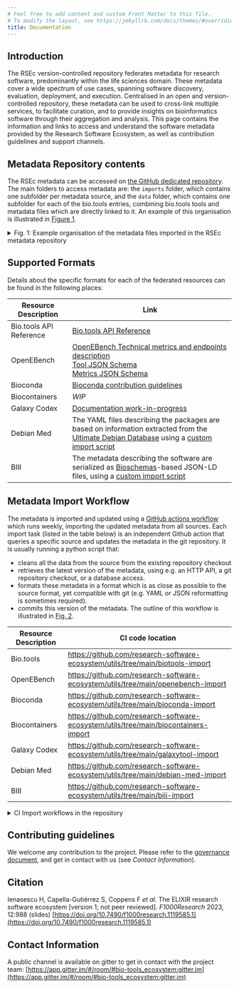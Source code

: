 ```yaml
---
# Feel free to add content and custom Front Matter to this file.
# To modify the layout, see https://jekyllrb.com/docs/themes/#overriding-theme-defaults
title: Documentation
---
```


## Introduction
The RSEc version-controlled repository federates metadata for research software, predominantly within the life sciences domain. These metadata cover a wide spectrum of use cases, spanning software discovery, evaluation, deployment, and execution. Centralised in an open and version-controlled repository, these metadata can be used to cross-link multiple services, to facilitate curation, and to provide insights on bioinformatics software through their aggregation and analysis. This page contains the information and links to access and understand the software metadata provided by the Research Software Ecosystem, as well as contribution guidelines and support channels.

## Metadata Repository contents

The RSEc metadata can be accessed on [the GitHub dedicated repository](https://github.com/research-software-ecosystem/content). The main folders to access metadata are: the `imports` folder, which contains one subfolder per metadata source, and the `data` folder, which contains one subfolder for each of the bio.tools entries, combining bio.tools tools and metadata files which are directly linked to it. An example of this organisation is illustrated in <a href="#metadata-files-organisation">Figure 1</a>. 

<details id="metadata-files-organisation">
  <summary>Fig. 1: Example organisation of the metadata files imported in the RSEc metadata repository</summary>
  <p>
   <div style="width:100%">
   {% mermaid %}
      graph LR
         root[https://github.com/research-software-ecosystem/content];
         root--> /imports[imports];
         /imports--> /imports/biotools[biotools];
         /imports/biotools--> /imports/biotools/software1[software1.biotools.json];
         /imports/biotools--> /imports/biotools/software2[software2.biotools.json];
         /imports/biotools--> /imports/biotools/software3[software3.biotools.json];
         /imports--> /imports/bioconda[bioconda];
         /imports/bioconda--> /imports/bioconda/software1[bioconda_software1.yaml];
         /imports/bioconda--> /imports/bioconda/software2[bioconda_software2.yaml];
         /imports/bioconda--> /imports/bioconda/software4[bioconda_software4.yaml];
         root--> /data[data];
         /data--> /data/software1[software1];
         /data/software1--> /data/software1/software1biotoolsjson[software1.biotools.json];
         /data/software1--> /data/software1/software1biocondayaml[bioconda_software1.yaml];
         /data--> /data/software2[software2];
         /data/software2--> /data/software2/software2biotoolsjson[software2.biotools.json];
         /data/software2--> /data/software2/software2biocondayaml[bioconda_software2.yaml];
         /data--> /data/software3[software3];
         /data/software3--> /data/software3/software3biotoolsjson[software3.biotools.json];
   {% endmermaid %}
   </div>
  </p>
</details>

## Supported Formats

Details about the specific formats for each of the federated resources can be found in the following places:

| Resource  Description                                      | Link |
|------------------------------------------------------------|------|
| Bio.tools API Reference                                    | [Bio.tools API Reference](https://biotools.readthedocs.io/en/latest/api_reference.html#) |
| OpenEBench      | [OpenEBench Technical metrics and endpoints description](https://openebench.bsc.es/monitor/) <br> [Tool JSON Schema](https://openebench.bsc.es/monitor/tool/tool.json) <br> [Metrics JSON Schema](https://openebench.bsc.es/monitor/metrics/metrics.json) |
| Bioconda        | [Bioconda contribution guidelines](https://bioconda.github.io/contributor/index.html) |
| Biocontainers   | _WIP_ |
| Galaxy Codex    | [Documentation work-in-progress](https://github.com/galaxyproject/galaxy_codex/issues/170) |
| Debian Med      | The YAML files describing the packages are based on information extracted from the [Ultimate Debian Database](https://udd.debian.org/) using a [custom import script](https://github.com/research-software-ecosystem/utils/blob/main/debian-med-import/import.py) |
| BIII            | The metadata describing the software are serialized as [Bioschemas](https://bioschemas.org/profiles/ComputationalTool/1.0-RELEASE)-based JSON-LD files, using a [custom import script](https://github.com/research-software-ecosystem/utils/blob/main/biii-import/biseEU_LD_export.py)  |


## Metadata Import Workflow

The metadata is imported and updated using a [GitHub actions workflow](https://github.com/research-software-ecosystem/content/blob/master/.github/workflows/import.yaml) which runs weekly, importing the updated metadata from all sources. Each import task (listed in the table below) is an independent Github action that queries a specific source and updates the metadata in the git repository. It is usually running a python script that:
- cleans all the data from the source from the existing repository checkout
- retrieves the latest version of the metadata, using e.g. an HTTP API, a git repository checkout, or a database access.
- formats these metadata in a format which is as close as possible to the source format, yet compatible with git (e.g. YAML or JSON reformatting is sometimes required).
- commits this version of the metadata.
The outline of this workflow is illustrated in <a href="#ci-import-workflow-diagram">Fig. 2</a>.

| Resource  Description | CI code location |
|-----------------------|------------------|
| Bio.tools             | https://github.com/research-software-ecosystem/utils/tree/main/biotools-import |
| OpenEBench            | https://github.com/research-software-ecosystem/utils/tree/main/openebench-import |
| Bioconda              | https://github.com/research-software-ecosystem/utils/tree/main/bioconda-import |
| Biocontainers         | https://github.com/research-software-ecosystem/utils/tree/main/biocontainers-import |
| Galaxy Codex          | https://github.com/research-software-ecosystem/utils/tree/main/galaxytool-import |
| Debian Med            | https://github.com/research-software-ecosystem/utils/tree/main/debian-med-import |
| BIII                  | https://github.com/research-software-ecosystem/utils/tree/main/biii-import |


<details id="ci-import-workflow-diagram">>
  <summary>CI Import workflows in the repository</summary>
  <p>
   {% mermaid %}
   graph TB
      A[bio.tools] --> Y(metadata import) 
      B[OpenEBench] --> Y(metadata import)
      C[BioConda] --> Y(metadata import)
      D[BIII] --> Y(metadata import)
      E[BioContainers] --> Y(metadata import)
      F[Galaxy CoDeX] --> Y(metadata import)
      G[Debian Med] --> Y(metadata import)
      Y(metadata import) --> Z[RSEc]
    {% endmermaid %}
  </p>
</details>

## Contributing guidelines

We welcome any contribution to the project. Please refer to the [governance document](https://github.com/research-software-ecosystem/content/blob/master/GOVERNANCE.md), and get in contact with us (see _Contact Information_).

## Citation

Ienasescu H, Capella-Gutiérrez S, Coppens F _et al._ The ELIXIR research software ecosystem [version 1; not peer reviewed]. _F1000Research_ 2023, 12:988 (slides) [https://doi.org/10.7490/f1000research.1119585.1](https://doi.org/10.7490/f1000research.1119585.1) 

## Contact Information

A public channel is available on gitter to get in contact with the project team: [https://app.gitter.im/#/room/#bio-tools_ecosystem:gitter.im](https://app.gitter.im/#/room/#bio-tools_ecosystem:gitter.im)